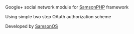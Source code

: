 Google+ social network module for [SamsonPHP](http://samsonphp.com) framework

Using simple two step OAuth authorization scheme 

Developed by [SamsonOS](http://samsonos.com/)